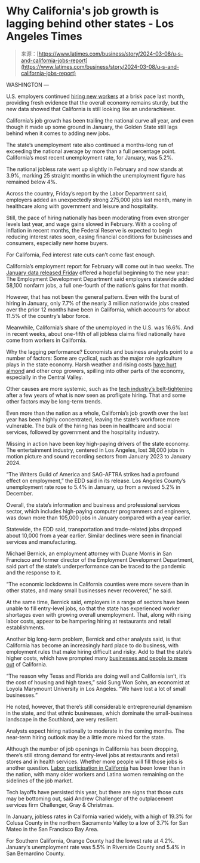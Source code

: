 <!--yml
category: 未分类
date: 2024-05-27 14:47:54
-->

# Why California's job growth is lagging behind other states - Los Angeles Times

> 来源：[https://www.latimes.com/business/story/2024-03-08/u-s-and-california-jobs-report](https://www.latimes.com/business/story/2024-03-08/u-s-and-california-jobs-report)

WASHINGTON — 

U.S. employers continued [hiring new workers](https://www.latimes.com/world-nation/story/2024-03-08/us-employers-add-a-surprisingly-strong-275-000-jobs-in-sign-of-continued-economic-strength) at a brisk pace last month, providing fresh evidence that the overall economy remains sturdy, but the new data showed that California is still looking like an underachiever.

California’s job growth has been trailing the national curve all year, and even though it made up some ground in January, the Golden State still lags behind when it comes to adding new jobs.

The state’s unemployment rate also continued a months-long run of exceeding the national average by more than a full percentage point. California’s most recent unemployment rate, for January, was 5.2%.

The national jobless rate went up slightly in February and now stands at 3.9%, marking 25 straight months in which the unemployment figure has remained below 4%.

Across the country, Friday’s report by the Labor Department said, employers added an unexpectedly strong 275,000 jobs last month, many in healthcare along with government and leisure and hospitality.

Still, the pace of hiring nationally has been moderating from even stronger levels last year, and wage gains slowed in February. With a cooling of inflation in recent months, the Federal Reserve is expected to begin reducing interest rates soon, easing financial conditions for businesses and consumers, especially new home buyers.

For California, Fed interest rate cuts can’t come fast enough.

California’s employment report for February will come out in two weeks. The [January data released Friday](https://edd.ca.gov/en/about_edd/news_releases_and_announcements/unemployment-january-2024/) offered a hopeful beginning to the new year: The Employment Development Department said employers statewide added 58,100 nonfarm jobs, a full one-fourth of the nation’s gains for that month.

However, that has not been the general pattern. Even with the burst of hiring in January, only 7.7% of the nearly 3 million nationwide jobs created over the prior 12 months have been in California, which accounts for about 11.5% of the country’s labor force.

Meanwhile, California’s share of the unemployed in the U.S. was 16.6%. And in recent weeks, about one-fifth of all jobless claims filed nationally have come from workers in California.

Why the lagging performance? Economists and business analysts point to a number of factors: Some are cyclical, such as the major role agriculture plays in the state economy. Harsh weather and rising costs [have hurt almond](https://www.latimes.com/environment/story/2024-03-04/bankruptcy-hits-california-almond-industry-amid-slump) and other crop growers, spilling into other parts of the economy, especially in the Central Valley.

Other causes are more systemic, such as the [tech industry’s belt-tightening](https://www.latimes.com/business/technology/story/2023-01-24/in-the-wake-of-massive-layoffs-tech-workers-reconsider-their-future) after a few years of what is now seen as profligate hiring. That and some other factors may be long-term trends.

Even more than the nation as a whole, California’s job growth over the last year has been highly concentrated, leaving the state’s workforce more vulnerable. The bulk of the hiring has been in healthcare and social services, followed by government and the hospitality industry.

Missing in action have been key high-paying drivers of the state economy. The entertainment industry, centered in Los Angeles, lost 38,000 jobs in motion picture and sound recording sectors from January 2023 to January 2024.

“The Writers Guild of America and SAG-AFTRA strikes had a profound effect on employment,” the EDD said in its release. Los Angeles County’s unemployment rate rose to 5.4% in January, up from a revised 5.2% in December.

Overall, the state’s information and business and professional services sector, which includes high-paying computer programmers and engineers, was down more than 105,000 jobs in January compared with a year earlier.

Statewide, the EDD said, transportation and trade-related jobs dropped about 10,000 from a year earlier. Similar declines were seen in financial services and manufacturing.

Michael Bernick, an employment attorney with Duane Morris in San Francisco and former director of the Employment Development Department, said part of the state’s underperformance can be traced to the pandemic and the response to it.

“The economic lockdowns in California counties were more severe than in other states, and many small businesses never recovered,” he said.

At the same time, Bernick said, employers in a range of sectors have been unable to fill entry-level jobs, so that the state has experienced worker shortages even with growing overall unemployment. That, along with rising labor costs, appear to be hampering hiring at restaurants and retail establishments.

Another big long-term problem, Bernick and other analysts said, is that California has become an increasingly hard place to do business, with employment rules that make hiring difficult and risky. Add to that the state’s higher costs, which have prompted many [businesses and people to move out](https://www.latimes.com/politics/story/2023-02-09/northern-nevada-reno-california-business-housing) of California.

“The reason why Texas and Florida are doing well and California isn’t, it’s the cost of housing and high taxes,” said Sung Won Sohn, an economist at Loyola Marymount University in Los Angeles. “We have lost a lot of small businesses.”

He noted, however, that there’s still considerable entrepreneurial dynamism in the state, and that ethnic businesses, which dominate the small-business landscape in the Southland, are very resilient.

Analysts expect hiring nationally to moderate in the coming months. The near-term hiring outlook may be a little more mixed for the state.

Although the number of job openings in California has been dropping, there’s still strong demand for entry-level jobs at restaurants and retail stores and in health services. Whether more people will fill those jobs is another question. [Labor participation in California](https://www.ppic.org/publication/labor-force-participation-in-california/) has been lower than in the nation, with many older workers and Latina women remaining on the sidelines of the job market.

Tech layoffs have persisted this year, but there are signs that those cuts may be bottoming out, said Andrew Challenger of the outplacement services firm Challenger, Gray & Christmas.

In January, jobless rates in California varied widely, with a high of 19.3% for Colusa County in the northern Sacramento Valley to a low of 3.7% for San Mateo in the San Francisco Bay Area.

For Southern California, Orange County had the lowest rate at 4.2%. January‘s unemployment rate was 5.5% in Riverside County and 5.4% in San Bernardino County.